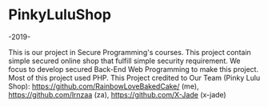 # PinkyLuluShop

-2019-

This is our project in Secure Programming's courses. This project contain simple secured online shop that fulfill simple security requirement. We focus to develop secured Back-End Web Programming to make this project. Most of this project used PHP. This Project credited to Our Team (Pinky Lulu Shop): https://github.com/RainbowLoveBakedCake/ (me), https://github.com/lrnzaa (za), https://github.com/X-Jade (x-jade)

